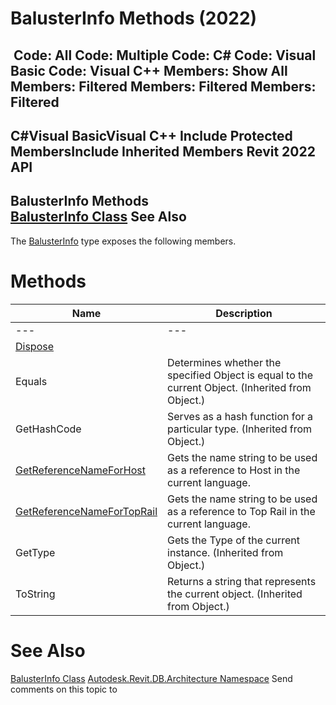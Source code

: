 # BalusterInfo Methods (2022)

﻿
 Code: All Code: Multiple Code: C# Code: Visual Basic Code: Visual C++  Members: Show All Members: Filtered Members: Filtered Members: Filtered   
---  
C#Visual BasicVisual C++
Include Protected MembersInclude Inherited Members
Revit 2022 API  
---  
BalusterInfo Methods  
[BalusterInfo Class](96a6917f-9f36-2e9a-3f94-a42ff103fff0.md "BalusterInfo Class") See Also  
---  
The [BalusterInfo](96a6917f-9f36-2e9a-3f94-a42ff103fff0.md "BalusterInfo Class") type exposes the following members.
# Methods
| Name | Description |
| --- | --- |
| --- | --- | --- |
| [Dispose](b509e0ff-3e3f-f453-4ce1-9c4f0b1aea18.md "Dispose Method") |
| Equals | Determines whether the specified Object is equal to the current Object. (Inherited from Object.) |
| GetHashCode | Serves as a hash function for a particular type.  (Inherited from Object.) |
| [GetReferenceNameForHost](9519e69c-82c0-6444-6568-0d29cf9db0b5.md "GetReferenceNameForHost Method") | Gets the name string to be used as a reference to Host in the current language. |
| [GetReferenceNameForTopRail](debed542-13c9-f936-e01e-070d4b13dccf.md "GetReferenceNameForTopRail Method") | Gets the name string to be used as a reference to Top Rail in the current language. |
| GetType | Gets the Type of the current instance. (Inherited from Object.) |
| ToString | Returns a string that represents the current object. (Inherited from Object.) |

# See Also
[BalusterInfo Class](96a6917f-9f36-2e9a-3f94-a42ff103fff0.md "BalusterInfo Class")
[Autodesk.Revit.DB.Architecture Namespace](720f0c58-cb2b-4f13-374a-7348ed0a1cd3.md "Autodesk.Revit.DB.Architecture Namespace")
Send comments on this topic to 